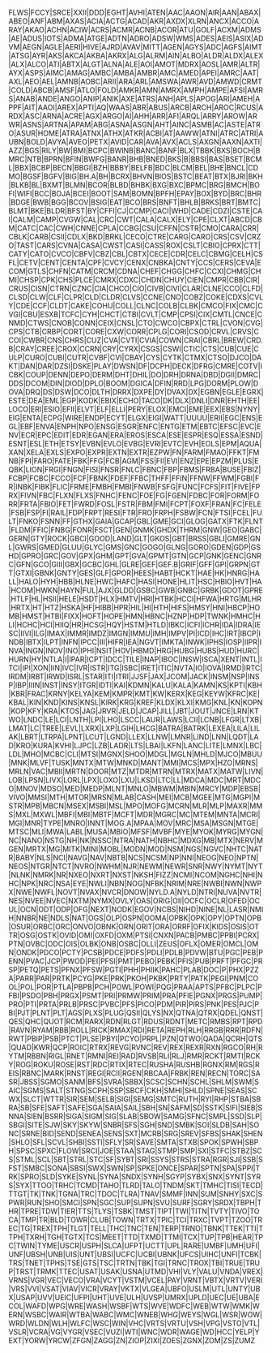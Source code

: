 FLWS|FCCY|SRCE|XXII|DDD|EGHT|AVHI|ATEN|AAC|AAON|AIR|AAN|ABAX|ABEO|ANF|ABM|AXAS|ACIA|ACTG|ACAD|AKR|AXDX|XLRN|ANCX|ACCO|ARAY|AKAO|ACHN|ACIW|ACRS|ACMR|ACNB|ACOR|ATU|GOLF|ACXM|ADMS|AE|ADUS|IOTS|ADMA|ATGE|ADTN|ADRO|ADSW|WMS|ADES|AEIS|ASIX|ADVM|AEGN|AGLE|AERI|HIVE|AJRD|AVAV|MITT|AGEN|AGYS|ADC|AGFS|AIMT|ATSG|AYR|AKS|AKCA|AKBA|AKRX|ALG|ALRM|AIN|ALBO|ALDR|ALDX|ALEX|ALX|ALCO|ATI|ABTX|ALGT|ALNA|ALE|AOI|AMOT|MDRX|AOSL|AMR|ALTR|AYX|ASPS|AIMC|AMAG|AMBC|AMBA|AMBR|AMC|AMED|APEI|AMRC|AAT|AXL|AEO|AEL|AMNB|AOBC|ARII|ARA|ARL|AMSWA|AWR|AVD|AMWD|CRMT|COLD|ABCB|AMSF|ATLO|FOLD|AMKR|AMN|AMRX|AMPH|AMPE|AFSI|AMRS|ANAB|ANDE|ANGO|ANIP|ANIK|AXE|ATRS|ANH|APLS|APOG|ARI|AMEH|APPF|AIT|AAOI|AREX|APTI|AQ|WAAS|ABR|ABUS|ARCB|ARCH|AROC|RCUS|ARDX|ASC|ARNA|ACRE|AGX|ARGO|AI|AHH|ARR|AFI|ARQL|ARRY|AROW|ARWR|ASNS|ARTNA|APAM|ABG|ASNA|ASGN|AHT|AINC|ASMB|AC|ASTE|ATRO|ASUR|HOME|ATRA|ATNX|ATHX|ATKR|ACBI|AT|AAWW|ATNI|ATRC|ATRI|AUBN|BOLD|AVYA|AVEO|PETX|AVID|CAR|AVA|AVX|ACLS|AXGN|AAXN|AXTI|AZZ|BGS|RILY|BW|BMI|BCPC|BWINB|BANC|BANF|BLX|TBBK|BXS|BOCH|BMRC|NTB|BPRN|BFIN|BWFG|BANR|BHB|BNED|BKS|B|BBSI|BAS|BSET|BCML|BBX|BCBP|BECN|BBGI|BZH|BBBY|BELFB|BDC|BLCM|BEL|BHE|BNCL|CDMO|BGSF|BGFV|BIG|BH.A|BH|BCRX|BHVN|BIOS|BSTC|BEAT|BTX|BJRI|BKH|BLKB|BL|BXMT|BLMN|BCOR|BLBD|BHBK|BXG|BXC|BPMC|BRG|BMCH|BOFI|WIFI|BCC|BOJA|BCEI|BOOT|SAM|BOMN|BPFH|EPAY|BOX|BYD|BRC|BHR|BDGE|BWB|BGG|BCOV|BSIG|EAT|BCO|BRS|BNFT|BHLB|BRKS|BRT|BMTC|BLMT|BKE|BLDR|BFST|BY|CFFI|CJ|CCMP|CACI|WHD|CADE|CDZI|CSTE|CAI|CALM|CAMP|CVGW|CAL|CRC|CWT|CALA|CALX|ELY|CPE|CLXT|ABCD|CBM|CATC|CAC|CWH|CNNE|CPLA|CCBG|CSU|CFFN|CSTR|CMO|CARA|CRR|CBLK|CARB|CSII|CDLX|BKD|BRKL|CECO|CTRE|CARG|CARO|CRS|CSV|CRZO|TAST|CARS|CVNA|CASA|CWST|CASI|CASS|ROX|CSLT|CBIO|CPRX|CTT|CATY|CATO|CVCO|CBFV|CBZ|CBL|CBTX|CECE|CDR|CELC|CBMG|CELH|CSFL|CETV|CENT|CENTA|CPF|CVCY|CENX|CNBKA|CNTY|CCS|CERS|CEVA|ECOM|GTLS|CHFN|CATM|CRCM|CDNA|CHEF|CHGG|CHFC|CCXI|CHMG|CHMI|CHSP|CPK|CHS|PLCE|CMRX|CDXC|CHDN|CHUY|CIEN|CMPR|CBB|CIR|CRUS|CISN|CTRN|CZNC|CIA|CHCO|CIO|CIVB|CIVI|CLAR|CLNE|CCO|CLFD|CLSD|CLW|CLF|CLPR|CLD|CLDR|CLVS|CCNE|CNO|COBZ|COKE|CDXS|CVLY|CDE|CCF|CLDT|CAKE|COHU|COLL|CLNC|COLB|CLBK|CMCO|FIX|CMC|CVGI|CBU|ESXB|TCFC|CYH|CHCT|CTBI|CVLT|CMP|CPSI|CIX|CMTL|CNCE|CNMD|CTWS|CNOB|CONN|CEIX|CNSL|CTO|CWCO|CBPX|CTRL|CVON|CVG|CPS|CTB|CRBP|CORT|CORE|CXW|CORR|CPLG|CORI|CSOD|CRVL|CRVS|CCOI|CWBR|CNS|CHRS|CUZ|CVA|CVTI|CVIA|COWN|CRAI|CBRL|BREW|CRD.B|CRAY|CREE|CROX|CCRN|CRY|CYRX|CSGS|CSWI|CTIC|CTS|CUB|CUE|CULP|CURO|CUBI|CUTR|CVBF|CVI|CBAY|CYS|CYTK|CTMX|CTSO|DJCO|DAKT|DAN|DAR|DZSI|DSKE|PLAY|DWSN|DF|DCPH|DECK|DFRG|CMRE|COTV|ICBK|COUP|DENN|DEPO|DERM|DHT|DHIL|DO|DRH|DRNA|DBD|DGII|DMRC|DDS|DCOM|DIN|DIOD|DPLO|BOOM|DGICA|DFIN|RRD|LPG|DORM|PLOW|DOVA|DRQ|DS|DSW|DCO|DLTH|DRRX|DXPE|DY|DVAX|DX|EGBN|EGLE|EGRX|ESTE|DEA|EML|EGP|KODK|EBIX|ECHO|TACO|DK|DLX|DNLI|DNR|EHTH|EE|LOCO|ERI|ESIO|EFII|ELVT|ELF|ELLI|PERY|ELOX|EMCI|EME|EEX|EBS|NYNY|EIG|ENTA|ECPG|WIRE|ENDP|ECYT|ELGX|EIGI|WATT|UUUU|ERII|EGC|ENS|EGL|EBF|ENVA|ENPH|NPO|ENSG|ESGR|ENFC|ENTG|ETM|EBTC|EFSC|EVC|ENV|ECR|EPC|EDIT|EDR|EGAN|ERA|EROS|ESCA|ESE|ESPR|ESQ|ESSA|ESND|ESNT|ESL|ETH|ETSY|EVBN|EVLO|EVBG|EVRI|EVTC|EVH|EOLS|EPM|AQUA|XAN|XELA|EXLS|EXPO|EXPR|EXTN|EXTR|EZPW|FN|FARM|FMAO|FFKT|FMNB|FPI|FARO|FATE|FBK|FFG|FCB|AGM|FSS|FII|EVI|ENZ|EPE|EPZM|PLUS|EQBK|LION|FRGI|FNGN|FISI|FNSR|FNLC|FBNC|FBP|FBMS|FRBA|BUSE|FBIZ|FCBP|FCBC|FCCO|FCF|FBNK|FDEF|FFBC|THFF|FFIN|FFNW|FFWM|FGBI|FR|INBK|FIBK|FLIC|FRME|FMBH|FMBI|FNWB|FSFG|FUNC|FCFS|FIT|FIVE|FPRX|FIVN|FBC|FLXN|FLXS|FNHC|FENC|FOE|FG|FGEN|FDBC|FOR|FORM|FORR|FRTA|FBIO|FET|FWRD|FOSL|FSTR|FBM|FMI|FCPT|FOXF|FRAN|FC|FELE|FSB|FSP|FI|RAIL|FDP|FRPT|RESI|FTR|FRO|FRPH|FSBW|FCN|FTSI|FCEL|FULT|FNKO|FSNN|FF|GTHX|GAIA|GCAP|GBL|GME|GCI|GLOG|GATX|FTK|FLNT|FLDM|FFIC|FNBG|FONR|FSCT|GEN|GNMK|GHDX|THRM|GNW|GEO|GABC|GERN|GTY|ROCK|GBCI|GOOD|LAND|GLT|GKOS|GBT|BRSS|GBLI|GMRE|GNL|GWRS|GMED|GLUU|GLYC|GMS|GNC|GOGO|GLNG|GORO|GDEN|GDP|GSHD|GPRO|GRC|GOV|GPX|GHM|GPT|GVA|GPMT|GTN|GCP|GNK|GENC|GNRC|GFN|GCO|GIII|GBX|GCBC|GHL|GLRE|GEF|GEF.B|GRIF|GFF|GPI|GRPN|GTT|GTXI|GBNK|GNTY|GES|GLF|GPOR|HEES|HABT|HCKT|HAE|HK|HNRG|HALL|HALO|HYH|HBB|HLNE|HWC|HAFC|HASI|HONE|HLIT|HSC|HBIO|HVT|HA|HCOM|HWKN|HAYN|FUL|AJX|GLDD|GSBC|GWB|GNBC|GRBK|GDOT|GPRE|HTLF|HL|HSII|HELE|HSDT|HLX|HMTV|HRI|HTBK|HCCI|HFWA|HRTG|MLHR|HRTX|HT|HTZ|HSKA|HF|HIBB|HPR|HIL|HI|HTH|HIFS|HMSY|HNI|HBCP|HOMB|HMST|HTBI|FIXX|HOFT|HOPE|HMN|HBNC|HZNP|HDP|TWNK|HMHC|HLI|HCHC|HCI|HIIQ|HR|HCSG|HQY|HSTM|HTLD|IBKC|ICFI|ICHR|IDA|IDRA|IESC|IIVI|ILG|IMAX|IMMR|IMDZ|IMGN|IMMU|IMH|IMPV|PI|ICD|IHC|IRT|IBCP|INDB|IBTX|ILPT|INFN|IPCC|III|HIFR|IEA|NGVT|IMKTA|INWK|IPHS|IOSP|IIPR|INVA|INGN|INOV|INO|IPHI|NSIT|HOV|HBMD|HRG|HUBG|HUBS|HUD|HURC|HURN|HY|NTLA|I|IPAR|ICPT|IDCC|TILE|INAP|IBOC|INSW|ISCA|XENT|INTL|ITCI|IPI|XON|IIN|IVC|IVR|ISTR|ITG|ISBC|IRET|ITIC|NVTA|IO|IOVA|IRMD|IRTC|IRDM|IRBT|IRWD|ISRL|STAR|ITI|ITRI|JJSF|JAX|JCOM|JACK|INSM|NSP|INSP|IBP|IIIN|INST|INSY|ITGR|IDTI|KAI|KDMN|KALU|KALA|KAMN|KS|KPTI|KBH|KBR|FRAC|KRNY|KELYA|KEM|KMPR|KMT|KW|KERX|KEG|KEYW|KFRC|KE|KBAL|KIN|KND|KINS|KNSL|KIRK|KRG|KREF|KLDX|KLXI|KMG|KNL|KN|KOPN|KOP|KFY|KRA|KTOS|JAG|JRVR|JELD|JCAP|JILL|JBT|JOUT|JNCE|LRN|KTWO|LNDC|LE|LCI|LNTH|LPI|LHO|LSCC|LAUR|LAWS|LCII|LCNB|LFGR|LTXB|LMAT|LC|TREE|LEVL|LXRX|LXP|LGIH|LHCG|BATRA|BATRK|LEXEA|LILA|LILAK|LBRT|LTRPA|LPNT|LCUT|LGND|LLEX|LLNW|LMNR|LIND|LNN|LQDT|LAD|KRO|KURA|KVHI|LJPC|LZB|LADR|LTS|LBAI|LKFN|LANC|LITE|LMNX|LBC|LDL|MHO|MCBC|CLI|MTSI|MGNX|SHOO|MDGL|MGLN|MHLD|MJCO|MBUU|MNK|MLVF|TUSK|MNTX|MTW|MNKD|MANT|MMI|MCS|MPX|HZO|MRNS|MRLN|VAC|MBII|MRTN|DOOR|MTZ|MTDR|MTRN|MTRX|MATX|MATW|LIVN|LOB|LPSN|LIVX|LORL|LPX|LOXO|LXU|LKSD|LTC|LL|MDCA|MDC|MRT|MDCO|MNOV|MDSO|MED|MEDP|MLNT|MNLO|MBWM|MBIN|MRCY|MDP|EBSB|VIVO|MMSI|MTH|MTOR|MRSN|MLAB|CASH|MEI|MCB|MGEE|MTG|MGPI|MSTR|MPB|MBCN|MSEX|MSBI|MSL|MPO|MOFG|MCRN|MLR|MLP|MAXR|MMS|MXL|MXWL|MBFI|MBI|MBTF|MCFT|MDR|MGRC|MC|MTEM|MNTA|MCRI|MGI|MNR|TYPE|MNRO|INNT|MOG.A|MPAA|MOV|MRC|MSA|MSGN|MTGE|MTSC|MLI|MWA|LABL|MUSA|MBIO|MFSF|MVBF|MYE|MYOK|MYRG|MYGN|NC|NANO|NSTG|NH|NK|NSSC|NTRA|NATH|NBHC|MDXG|MB|MTX|NERV|MGEN|MRTX|MG|MITK|MINI|MOBL|MODN|MOD|NSM|NGS|NGVC|NHTC|NATR|BABY|NLS|NCI|NAVG|NAV|NBTB|NCS|NCSM|NP|NNI|NEOG|NEO|NPTN|NEOS|NTGR|NTCT|NVRO|NWHM|NJR|NEWM|NEWR|SNR|NWY|NYMT|NYT|NLNK|NMRK|NR|NXEO|NXRT|NXST|NKSH|FIZZ|NCMI|NCOM|NGHC|NHI|NHC|NPK|NRC|NSA|EYE|NWLI|NBN|NOG|NFBK|NRIM|NRE|NWBI|NWN|NWPX|NWE|NWFL|NOVT|NVAX|NVCR|DNOW|NYLD.A|NYLD|NTRI|NUVA|NVTR|NES|NVEE|NVEC|NXTM|NYMX|OVLY|OAS|ORIG|OII|OCFC|OCLR|OFED|OCUL|OCN|ODT|ODP|OFG|NEXT|NODK|EGOV|NCBS|NIHD|NINE|NL|LASR|NMIH|NNBR|NE|NDLS|NAT|OGS|OLP|OSPN|OOMA|OPBK|OPK|OPY|OPTN|OPB|OSUR|ORBC|ORC|ONVO|OBNK|ORN|ORIT|ORA|ORRF|OFIX|KIDS|OSIS|OTTR|OSG|OSTK|OVID|OMI|OXFD|OXM|PTSI|CNXN|PACB|PMBC|PPBI|PCRX|PTN|OVBC|ODC|OIS|OLBK|ONB|OSBC|OLLI|ZEUS|OFLX|OMER|OMCL|OMN|ONDK|PDCO|PCTY|PCSB|PDCE|PDFS|PDLI|PDLB|PDVW|BTU|PGC|PEB|PENN|PVAC|JCP|PWOD|PEI|PFSI|PMT|PEBO|PEBK|PFIS|PUB|PRFT|PFGC|PRSP|PETQ|PETS|PFNX|PFSW|PGTI|PHH|PHIIK|PAHC|PLAB|DOC|P|PHX|PZZA|PARR|PAR|PRTK|PCYG|PKE|PRK|PKOH|PKBK|PRTY|PATK|PEGI|PNM|COOL|POL|POR|PTLA|PBPB|PCH|POWL|POWI|PQG|PRAA|APTS|PFBC|PLPC|PFBI|PSDO|PBH|PRGX|PSMT|PRI|PRMW|PRIM|PRA|PFIE|PGNX|PRGS|PUMP|PRO|PTI|PRTA|PRLB|PRSC|PVBC|PFS|PICO|PDM|PIR|PIRS|PNK|PES|PJC|PBI|PJT|PLNT|PLT|AGS|PLXS|PLUG|QSII|QLYS|NX|QTNA|QTRX|QDEL|QNST|QES|QHC|QUOT|RCM|RARX|RDN|RLGT|RDUS|RDNT|METC|RMBS|RPT|RPD|RAVN|RYAM|RBB|ROLL|RICK|RMAX|RDI|RETA|REPH|RLH|RRGB|RRR|RDFN|RWT|PBIP|PSB|PTCT|PLSE|PBYI|PCYO|PRPL|PZN|QTWO|QADA|QCRH|QTS|QUAD|KWR|QCP|ROIC|RTRX|REVG|RVNC|REV|REX|REXR|RXN|RGCO|RH|RYTM|RBBN|RIGL|RNET|RMNI|REI|RAD|RVSB|RLI|RLJ|RMR|RCKT|RMTI|RCKY|ROG|ROKU|ROSE|RST|RDC|RTIX|RTEC|RUSHA|RUSHB|RGNX|RM|RGS|REIS|RBNC|MARK|RNST|REGI|RCII|RGEN|RBCAA|FRBK|REN|RECN|TORC|SASR|JBSS|SGMO|SANM|BFS|SVRA|SBBX|SCSC|SCHN|SCHL|SHLM|SWM|SAIC|SGMS|SALT|STNG|SCPH|SSP|SBCF|CKH|SMHI|SHLD|SPNE|SEAS|SCWX|SLCT|WTTR|SIR|SEM|SELB|SIGI|SEMG|SMTC|RUTH|RYI|RHP|STBA|SBRA|SB|SFE|SAFT|SAFE|SGA|SAIA|SAIL|SBH|SN|SAFM|SD|SSTK|SIFI|SIEB|SNNA|SIEN|BSRR|SIGA|SIGM|SIG|SLAB|SBOW|SAMG|SFNC|SMPL|SSD|SLP|SBGI|SITE|SJW|SKY|SKYW|SNBR|SFS|SGH|SND|SMBK|SOI|SLDB|SAH|SONC|SRNE|BID|SEND|SENEA|SENS|SXT|MCRB|SRG|SREV|SFBS|SHAK|SHEN|SHLO|SFL|SCVL|SHBI|SSTI|SFLY|SR|SAVE|SMTA|STXB|SPOK|SPWH|SBPH|SPSC|SPXC|FLOW|SRCI|JOE|STAA|STAG|STMP|SMP|SXI|STFC|STBZ|SCS|STML|SCL|SBT|STRL|STC|SF|SYBT|SRI|SSYS|STRS|STRA|RGR|SJI|SSB|SFST|SMBC|SONA|SBSI|SWX|SWN|SP|SPKE|ONCE|SPAR|SPTN|SPA|SPPI|TRK|SPRO|SLD|SYKE|SYNL|SYNA|SNDX|SYNH|SGYP|SYBX|SNX|SYNT|SYRS|SYX|TTOO|TRHC|TCMD|TAHO|TLRD|TALO|TNDM|SKT|TMHC|TISI|TECD|TTGT|TK|TNK|TGNA|TRC|TDOC|TLRA|TNAV|SMMF|INN|SUM|SNHY|SXC|SPWR|RUN|SHO|SMCI|SPN|SGC|SUP|SUPN|SVU|SURF|SGRY|SRDX|TBPH|THR|TPRE|TDW|TIER|TTS|TLYS|TSBK|TMST|TIPT|TWI|TITN|TVTY|TIVO|TOCA|TMP|TR|BLD|TOWR|CLUB|TOWN|TRTX|TPIC|TCI|TRXC|TVPT|TZOO|TREC|TG|TREX|TPH|TLGT|TELL|THC|TNC|TEN|TERP|TRNO|TBNK|TTEK|TTI|TTPH|TXRH|TGH|TGTX|TCS|MEET|TTD|TXMD|TTMI|TCX|TUP|TPB|HEAR|TPC|TWIN|TYME|USCR|USPH|SLCA|UFPT|UCTT|UPL|RARE|UMBF|UMH|UFI|UNF|UBSH|UNB|UIS|UNT|UBSI|UCFC|UCBI|UBNK|UFCS|UIHC|UNFI|TCBK|TRS|TNET|TPHS|TSE|GTS|TSC|TRTN|TBK|TGI|TRNC|TROX|TBI|TRUE|TRUP|TRST|TRMK|TTEC|USAT|USAK|USNA|UTMD|VHI|VLY|VALU|VNDA|VREX|VRNS|VGR|VEC|VECO|VRA|VCYT|VSTM|VCEL|PAY|VRNT|VBTX|VRTV|VERI|VRS|VVI|VSAT|VIAV|VICR|VRAY|VKTX|VLGEA|UBFO|USLM|UTL|UNTY|UBX|USAP|UVV|UEIC|UFPI|UHT|UVE|ULH|UVSP|UMRX|UPLD|UEC|UE|UBA|ECOL|WAFD|WPG|WRE|WASH|WSBF|WTS|WVE|WDFC|WEB|WTW|WMK|WERN|WSBC|WAIR|WTBA|WABC|WMC|WNEB|WHG|WEYS|WGL|WSR|WOW|WRD|WLDN|WLH|WLFC|WSC|WIN|VHC|VRTS|VRTU|VSH|VPG|VSTO|VTL|VSLR|VCRA|VG|VYGR|VSEC|VUZI|WTI|WNC|WDR|WAGE|WD|HCC|YELP|YEXT|YORW|YRCW|ZFGN|ZAGG|ZN|ZIOP|ZIXI|ZOES|ZGNX|ZOM|ZS|ZUMZ